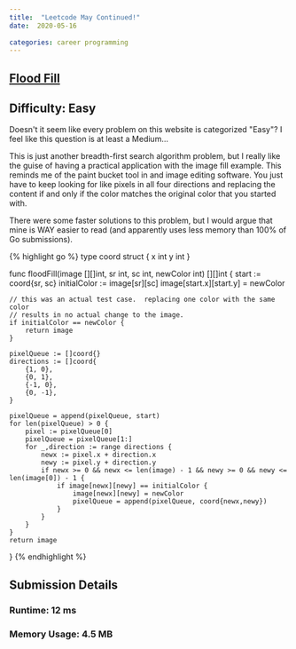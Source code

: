 ```yaml
---
title:  "Leetcode May Continued!"
date:  2020-05-16
 
categories: career programming
---
```

## [Flood Fill](https://leetcode.com/problems/flood-fill/)

## Difficulty: Easy

Doesn't it seem like every problem on this website is categorized "Easy"?  I feel like this question is at least a Medium...

This is just another breadth-first search algorithm problem, but I really like the guise of having a practical application with the image fill example. This
 reminds me of the paint bucket tool in and image editing software.  You just have to keep looking for like pixels in all four directions and replacing the content if and only if 
 the color matches the original color that you started with.

There were some faster solutions to this problem, but I would argue that mine is WAY easier to read (and apparently uses less memory than 100% of Go submissions).

{% highlight go %}
type coord struct {
    x int
    y int
}

func floodFill(image [][]int, sr int, sc int, newColor int) [][]int {
    start := coord{sr, sc}
    initialColor := image[sr][sc]
    image[start.x][start.y] = newColor

    // this was an actual test case.  replacing one color with the same color
    // results in no actual change to the image.
    if initialColor == newColor {
        return image
    }

    pixelQueue := []coord{}
    directions := []coord{
        {1, 0},
        {0, 1},
        {-1, 0},
        {0, -1},
    }

    pixelQueue = append(pixelQueue, start)
    for len(pixelQueue) > 0 {
        pixel := pixelQueue[0]
        pixelQueue = pixelQueue[1:]
        for _,direction := range directions {
            newx := pixel.x + direction.x
            newy := pixel.y + direction.y
            if newx >= 0 && newx <= len(image) - 1 && newy >= 0 && newy <= len(image[0]) - 1 {
                if image[newx][newy] == initialColor {
                    image[newx][newy] = newColor
                    pixelQueue = append(pixelQueue, coord{newx,newy})
                }
            }
        }
    }
    return image
}
{% endhighlight %}

## Submission Details
### Runtime: **12 ms**
### Memory Usage: **4.5 MB**


